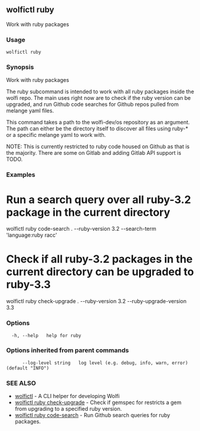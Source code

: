 ## wolfictl ruby

Work with ruby packages

### Usage

```
wolfictl ruby
```

### Synopsis

Work with ruby packages

The ruby subcommand is intended to work with all ruby packages inside the wolfi
repo. The main uses right now are to check if the ruby version can be upgraded,
and run Github code searches for Github repos pulled from melange yaml files.

This command takes a path to the wolfi-dev/os repository as an argument. The
path can either be the directory itself to discover all files using ruby-* or
a specific melange yaml to work with.

NOTE: This is currently restricted to ruby code housed on Github as that is the
      majority. There are some on Gitlab and adding Gitlab API support is TODO.


### Examples


# Run a search query over all ruby-3.2 package in the current directory
wolfictl ruby code-search . --ruby-version 3.2 --search-term 'language:ruby racc'

# Check if all ruby-3.2 packages in the current directory can be upgraded to ruby-3.3
wolfictl ruby check-upgrade . --ruby-version 3.2 --ruby-upgrade-version 3.3


### Options

```
  -h, --help   help for ruby
```

### Options inherited from parent commands

```
      --log-level string   log level (e.g. debug, info, warn, error) (default "INFO")
```

### SEE ALSO

* [wolfictl](wolfictl.md)	 - A CLI helper for developing Wolfi
* [wolfictl ruby check-upgrade](wolfictl_ruby_check-upgrade.md)	 - Check if gemspec for restricts a gem from upgrading to a specified ruby version.
* [wolfictl ruby code-search](wolfictl_ruby_code-search.md)	 - Run Github search queries for ruby packages.

